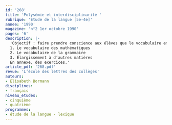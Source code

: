 ```yaml
---
id: '268'
title: 'Polysémie et interdisciplinarité '
rubrique: 'Étude de la langue [5e-4e]'
annee: '1990'
magazine: 'n°2 1er octobre 1990'
pages: '6'
description: |-
  'Objectif : faire prendre conscience aux élèves que le vocabulaire employé au collège dans les différentes disciplines n’appartient pas à une langue coupée du monde…
  1. Le vocabulaire des mathématiques
  2. Le vocabulaire de la grammaire
  3. Élargissement à d’autres matières
  En annexe, des exercices.'
article_pdf: '268.pdf'
revue: 'L’école des lettres des collèges'
auteurs:
- Élisabeth Bormann
disciplines:
- français
niveau_etudes:
- cinquième
- quatrième
programmes:
- étude de la langue - lexique
---
```

